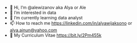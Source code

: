 - 👋 Hi, I’m @alewizanov aka Alya or Ale
- 👀 I’m interested in data
- 🌱 I’m currently learning data analyst
- 📫 How to reach me https://linkedin.com/in/alyawijaksono or alya.ainun@yahoo.com
- 📜 My Curriculum Vitae https://bit.ly/2Pm455k

<!---
alewizanov/alewizanov is a ✨ special ✨ repository because its `README.md` (this file) appears on your GitHub profile.
You can click the Preview link to take a look at your changes.
--->

